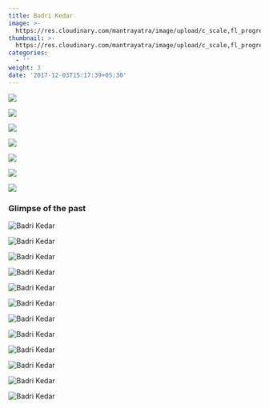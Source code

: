 ```yaml
---
title: Badri Kedar
image: >-
  https://res.cloudinary.com/mantrayatra/image/upload/c_scale,fl_progressive,w_1450/v1/badrinath/IMG_0795_2.jpg
thumbnail: >-
  https://res.cloudinary.com/mantrayatra/image/upload/c_scale,fl_progressive,h_300,w_450/v1/badrinath/IMG_0795_2.jpg
categories:
  - ''
weight: 3
date: '2017-12-03T15:17:39+05:30'
---
```

![](https://res.cloudinary.com/mantrayatra/image/upload/c_scale,fl_progressive,h_600,w_800/v1/badrinath/Badri2.jpg)

![](https://res.cloudinary.com/mantrayatra/image/upload/c_scale,fl_progressive,w_800/v1/badrinath/20180909_095716.jpg)

![](https://res.cloudinary.com/mantrayatra/image/upload/c_scale,fl_progressive,w_800/v1/badrinath/WhatsApp_Image_2018-09-05_at_06.32.25.jpg)

![](https://res.cloudinary.com/mantrayatra/image/upload/c_scale,fl_progressive,w_800/v1/badrinath/WhatsApp_Image_2018-09-08_at_16.39.20.jpg)

![](https://res.cloudinary.com/mantrayatra/image/upload/c_scale,fl_progressive,w_800/v1/badrinath/20180909_131822.jpg)

![](https://res.cloudinary.com/mantrayatra/image/upload/c_scale,fl_progressive,h_600,w_800/v1/badrinath/Badri.jpg)

![](https://res.cloudinary.com/mantrayatra/image/upload/c_scale,fl_progressive,h_600,w_800/v1/badrinath/Badri1.jpg)

### Glimpse of the past

![Badri Kedar](https://res.cloudinary.com/mantrayatra/image/upload/c_scale,w_800,fl_progressive/badrinath/IMG_0275.jpg)

![Badri Kedar](https://res.cloudinary.com/mantrayatra/image/upload/c_scale,w_800,fl_progressive/badrinath/IMG_0795_2.jpg)

![Badri Kedar](https://res.cloudinary.com/mantrayatra/image/upload/c_scale,w_800,fl_progressive/badrinath/IMG_20170830_105705204.jpg)

![Badri Kedar](https://res.cloudinary.com/mantrayatra/image/upload/c_scale,w_800,fl_progressive/badrinath/IMG_20170831_100219468.jpg)

![Badri Kedar](https://res.cloudinary.com/mantrayatra/image/upload/c_scale,w_800,fl_progressive/badrinath/IMG_20170831_101022402.jpg)

![Badri Kedar](https://res.cloudinary.com/mantrayatra/image/upload/c_scale,w_800,fl_progressive/badrinath/IMG_20170901_075606872.jpg)

![Badri Kedar](https://res.cloudinary.com/mantrayatra/image/upload/c_scale,w_800,fl_progressive/badrinath/IMG_20170901_114922862.jpg)

![Badri Kedar](https://res.cloudinary.com/mantrayatra/image/upload/c_scale,w_800,fl_progressive/badrinath/IMG_20170902_162123771.jpg)

![Badri Kedar](https://res.cloudinary.com/mantrayatra/image/upload/c_scale,w_800,fl_progressive/badrinath/IMG_20170903_073036379.jpg)

![Badri Kedar](https://res.cloudinary.com/mantrayatra/image/upload/c_scale,w_800,fl_progressive/badrinath/IMG_20170904_160228779.jpg)

![Badri Kedar](https://res.cloudinary.com/mantrayatra/image/upload/c_scale,w_800,fl_progressive/badrinath/IMG_20170905_091131727.jpg)

![Badri Kedar](https://res.cloudinary.com/mantrayatra/image/upload/c_scale,w_800,fl_progressive/badrinath/IMG_20170905_091335296.jpg)
